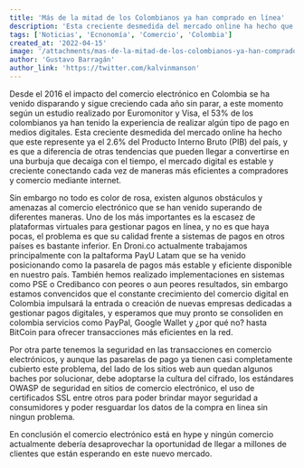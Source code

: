 ```yaml
---
title: 'Más de la mitad de los Colombianos ya han comprado en línea'
description: 'Esta creciente desmedida del mercado online ha hecho que este represente ya el 2.6% del Producto Interno Bruto (PIB) del país, y es que a diferencia de otras tendencias que pueden llegar a convertirse en una burbuja que decaiga con el tiempo, el mercado digital es estable y creciente conectando cada vez de maneras más eficientes a compradores y comercio mediante internet.'
tags: ['Noticias', 'Ecnonomía', 'Comercio', 'Colombia']
created_at: '2022-04-15'
image: '/attachments/mas-de-la-mitad-de-los-colombianos-ya-han-comprado-en-linea.png'
author: 'Gustavo Barragán'
author_link: 'https://twitter.com/kalvinmanson'
---
```

Desde el 2016 el impacto del comercio electrónico en Colombia se ha venido disparando y sigue creciendo cada año sin parar, a este momento según un estudio realizado por Euromonitor y Visa, el 53% de los colombianos ya han tenido la experiencia de realizar algún tipo de pago en medios digitales. Esta creciente desmedida del mercado online ha hecho que este represente ya el 2.6% del Producto Interno Bruto (PIB) del país, y es que a diferencia de otras tendencias que pueden llegar a convertirse en una burbuja que decaiga con el tiempo, el mercado digital es estable y creciente conectando cada vez de maneras más eficientes a compradores y comercio mediante internet.

Sin embargo no todo es color de rosa, existen algunos obstáculos y amenazas al comercio electrónico que se han venido superando de diferentes maneras. Uno de los más importantes es la escasez de plataformas virtuales para gestionar pagos en línea, y no es que haya pocas, el problema es que su calidad frente a sistemas de pagos en otros países es bastante inferior. En Droni.co actualmente trabajamos principalmente con la paltaforma PayU Latam que se ha venido posicionando como la pasarela de pagos más estable y eficiente disponible en nuestro país. También hemos realizado implementaciones en sistemas como PSE o Credibanco con peores o aun peores resultados, sin embargo estamos convencidos que el constante crecimiento del comercio digital en Colombia impulsará la entrada o creación de nuevas empresas dedicadas a gestionar pagos digitales, y esperamos que muy pronto se consoliden en colombia servicios como PayPal, Google Wallet y ¿por qué no? hasta BitCoin para ofrecer transacciones más eficientes en la red.

Por otra parte tenemos la seguridad en las transacciones en comercio electrónicos, y aunque las pasarelas de pago ya tienen casi completamente cubierto este problema, del lado de los sitios web aun quedan algunos baches por solucionar, debe adoptarse la cultura del cifrado, los estándares OWASP de seguridad en sitios de comercio electrónico, el uso de certificados SSL entre otros para poder brindar mayor seguridad a consumidores y poder resguardar los datos de la compra en linea sin ningun problema.

En conclusión el comercio electrónico está en hype y ningún comercio actualmente debería desaprovechar la oportunidad de llegar a millones de clientes que están esperando en este nuevo mercado.